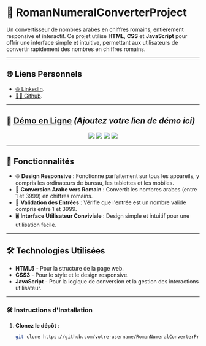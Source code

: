 # 🪽 RomanNumeralConverterProject

Un convertisseur de nombres arabes en chiffres romains, entièrement responsive et interactif. Ce projet utilise **HTML**, **CSS** et **JavaScript** pour offrir une interface simple et intuitive, permettant aux utilisateurs de convertir rapidement des nombres en chiffres romains.

---

## 🌐 Liens Personnels
- [🌐 LinkedIn](https://www.linkedin.com/in/lahcenelorf/).
- [👨‍💻 Github](https://github.com/ELORF-Lahcen).

---

## 🔗 [Démo en Ligne](#) *(Ajoutez votre lien de démo ici)*
<div align="center">
    <img src="https://img.shields.io/badge/HTML-5-orange?style=for-the-badge&logo=html5&logoColor=white" />
    <img src="https://img.shields.io/badge/CSS-3-blue?style=for-the-badge&logo=css3&logoColor=white" />
    <img src="https://img.shields.io/badge/JavaScript-yellow?style=for-the-badge&logo=javascript&logoColor=black" />
    <img src="https://img.shields.io/badge/Responsive%20Design-Mobile%20Friendly-blueviolet?style=for-the-badge&logo=responsive&logoColor=white" />
</div>

---

## 📌 Fonctionnalités

- 🌐 **Design Responsive** : Fonctionne parfaitement sur tous les appareils, y compris les ordinateurs de bureau, les tablettes et les mobiles.
- 🔢 **Conversion Arabe vers Romain** : Convertit les nombres arabes (entre 1 et 3999) en chiffres romains.
- 🚨 **Validation des Entrées** : Vérifie que l'entrée est un nombre valide compris entre 1 et 3999.
- 🖥️ **Interface Utilisateur Conviviale** : Design simple et intuitif pour une utilisation facile.

---

## 🛠️ Technologies Utilisées

- **HTML5** - Pour la structure de la page web.
- **CSS3** - Pour le style et le design responsive.
- **JavaScript** - Pour la logique de conversion et la gestion des interactions utilisateur.

---

### 🛠️ Instructions d'Installation

1. **Clonez le dépôt** :
   ```bash
   git clone https://github.com/votre-username/RomanNumeralConverterProject.git
